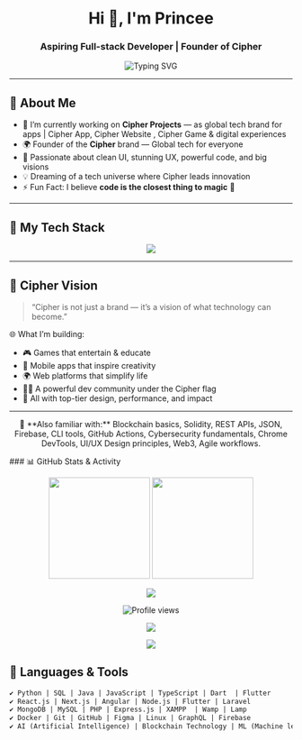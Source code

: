<h1 align="center">Hi 👋, I'm Princee</h1>
<h3 align="center">Aspiring Full-stack Developer | Founder of Cipher</h3>

<p align="center">
  <img src="https://readme-typing-svg.demolab.com?font=Fira+Code&weight=500&size=22&duration=4000&pause=500&color=00F7FF&center=true&vCenter=true&width=450&lines=Building+the+Cipher+Universe...;Aspiring+Full-Stack+Dev+and+Data+Handling;Crafting+Games%2C+Apps%2C+and+Innovations!" alt="Typing SVG" />
</p>

---

## 🚀 About Me

- 🔭 I’m currently working on **Cipher Projects** — as global tech brand for apps | Cipher App, Cipher Website , Cipher Game  & digital experiences  
- 🌍 Founder of the **Cipher** brand — Global tech for everyone  
- 🧠 Passionate about clean UI, stunning UX, powerful code, and big visions  
- 💡 Dreaming of a tech universe where Cipher leads innovation  
- ⚡ Fun Fact: I believe **code is the closest thing to magic** 💫  

---

## 🧰 My Tech Stack

<p align="center">
  <img src="https://skillicons.dev/icons?i=html,css,js,ts,tailwind,react,nextjs,nodejs,express,laravel,php,mysql,mongodb,flutter,dart,java,python,angular,git,github,vscode,figma,postman,linux,docker,graphql,redux,bootstrap,c,cs,rust,go,kotlin,aws,firebase,vercel,netlify,threejs,astro,prisma,jest,selenium,blender,unity,unreal" />
</p>

---

## 🧠 Cipher Vision

> “Cipher is not just a brand — it’s a vision of what technology can become.”

🌐 What I’m building:
- 🎮 Games that entertain & educate  
- 📱 Mobile apps that inspire creativity  
- 🌍 Web platforms that simplify life  
- 🧑‍💻 A powerful dev community under the Cipher flag  
- 🚀 All with top-tier design, performance, and impact

---

<p align="center">
  🧩 **Also familiar with:** Blockchain basics, Solidity, REST APIs, JSON, Firebase, CLI tools, GitHub Actions, Cybersecurity fundamentals, Chrome DevTools, UI/UX Design principles, Web3, Agile workflows.
</p>
### 📊 GitHub Stats & Activity

<p align="center">
  <img src="https://github-readme-stats.vercel.app/api?username=princee-pro&show_icons=true&theme=tokyonight&hide_border=true" height="180"/>
  <img src="https://github-readme-stats.vercel.app/api/top-langs/?username=princee-pro&layout=compact&theme=tokyonight&hide_border=true" height="180"/>
</p>

<p align="center">
  <img src="https://streak-stats.demolab.com?user=princee-pro&theme=tokyonight&hide_border=true" />
</p>
<p align="center">
  <img src="https://komarev.com/ghpvc/?username=princee-pro&label=Profile%20Views&color=blue&style=flat" alt="Profile views" />
</p>

<p align="center">
  <img src="https://github-contribution-grid-snake.vercel.app/api?username=princee-pro&theme=tokyonight" />
</p>


<p align="center">
  <img src="https://github-profile-trophy.vercel.app/?username=princee-pro&theme=dark_dimmed&row=1&column=4&margin-w=15&margin-h=15" />
</p>








## 🧩 Languages & Tools

```txt
✔ Python | SQL | Java | JavaScript | TypeScript | Dart  | Flutter
✔ React.js | Next.js | Angular | Node.js | Flutter | Laravel  
✔ MongoDB | MySQL | PHP | Express.js | XAMPP  | Wamp | Lamp
✔ Docker | Git | GitHub | Figma | Linux | GraphQL | Firebase 
✔ AI (Artificial Intelligence) | Blockchain Technology | ML (Machine learning) | DL (Deep Learning)
